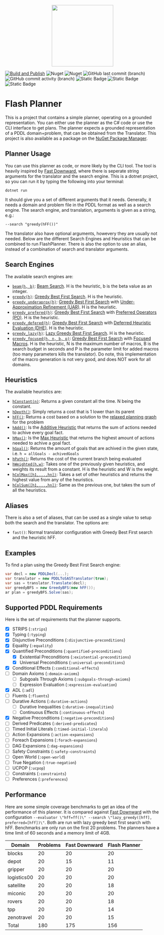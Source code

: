
<p align="center">
    <img src="https://github.com/kris701/FlashPlanner/assets/22596587/d3f387a6-e0b5-4118-9801-c125a4e64100" width="200" height="200" />
</p>

[![Build and Publish](https://github.com/kris701/FlashPlanner/actions/workflows/dotnet-desktop.yml/badge.svg)](https://github.com/kris701/FlashPlanner/actions/workflows/dotnet-desktop.yml)
![Nuget](https://img.shields.io/nuget/v/FlashPlanner)
![Nuget](https://img.shields.io/nuget/dt/FlashPlanner)
![GitHub last commit (branch)](https://img.shields.io/github/last-commit/kris701/FlashPlanner/main)
![GitHub commit activity (branch)](https://img.shields.io/github/commit-activity/m/kris701/FlashPlanner)
![Static Badge](https://img.shields.io/badge/Platform-Windows-blue)
![Static Badge](https://img.shields.io/badge/Platform-Linux-blue)
![Static Badge](https://img.shields.io/badge/Framework-dotnet--8.0-green)

# Flash Planner

This is a project that contains a simple planner, operating on a grounded representation.
You can either use the planner as the C# code or use the CLI interface to get plans.
The planner expects a grounded representation of a PDDL domain+problem, that can be obtained from the Translator.
This project is also available as a package on the [NuGet Package Manager](https://www.nuget.org/packages/FlashPlanner).

## Planner Usage

You can use this planner as code, or more likely by the CLI tool.
The tool is heavily inspired by [Fast Downward](https://github.com/aibasel/downward), where there is seperate string arguments for the translator and the search engine.
This is a dotnet project, so you can run it by typing the following into your terminal:
```
dotnet run
```
It should give you a set of different arguments that it needs.
Generally, it needs a domain and problem file in the PDDL format as well as a search engine.
The search engine, and translation, arguments is given as a string, e.g.:
```
--search "greedy(hFF())"
```
The translator also have optional arguments, howevery they are usually not needed.
Below are the different Search Engines and Heuristics that can be combined to run FlashPlanner.
There is also the option to use an alias, instead of a combination of search and translator arguments.

## Search Engines

The available search engines are:
* [`beam(h, b)`](FlashPlanner/Search/BeamS.cs): [Beam Search](https://en.wikipedia.org/wiki/Beam_search). H is the heuristic, b is the beta value as an integer.
* [`greedy(h)`](FlashPlanner/Search/GreedyBFS.cs): [Greedy Best First Search](https://en.wikipedia.org/wiki/Best-first_search). H is the heuristic.
* [`greedy_underaprox(h)`](FlashPlanner/Search/GreedyBFSUAR.cs): [Greedy Best First Search](https://en.wikipedia.org/wiki/Best-first_search) with [Under-Approximation Refinement (UAR)](https://ojs.aaai.org/index.php/ICAPS/article/view/13678). H is the heuristic.
* [`greedy_prefered(h)`](FlashPlanner/Search/GreedyBFSPO.cs): [Greedy Best First Search](https://en.wikipedia.org/wiki/Best-first_search) with [Preferred Operators (PO)](https://ai.dmi.unibas.ch/papers/helmert-jair06.pdf). H is the heuristic.
* [`greedy_defered(h)`](FlashPlanner/Search/GreedyBFSDHE.cs): [Greedy Best First Search](https://en.wikipedia.org/wiki/Best-first_search) with [Deferred Heuristic Evaluation (DHE)](https://ai.dmi.unibas.ch/papers/helmert-jair06.pdf). H is the heuristic.
* [`greedy_lazy(h)`](FlashPlanner/Search/GreedyBFSLazy.cs): [Lazy Greedy Best First Search](https://www.fast-downward.org/Doc/SearchAlgorithm#Lazy_best-first_search). H is the heuristic.
* [`greedy_focused(h, n, b, p)`](FlashPlanner/Search/GreedyBFSFocused.cs): [Greedy Best First Search](https://en.wikipedia.org/wiki/Best-first_search) with [Focused Macros](https://arxiv.org/abs/2004.13242). 
H is the heuristic, N is the maximum number of macros, B is the search budget in seconds and P is the parameter limit for added macros (too many parameters kills the translator).
Do note, this implementation of the macro generation is not very good, and does NOT work for all domains.

## Heuristics

The available heuristics are:
* [`hConstant(n)`](FlashPlanner/Heuristics/hConstant.cs): Returns a given constant all the time. N being the constant.
* [`hDepth()`](FlashPlanner/Heuristics/hDepth.cs): Simply returns a cost that is 1 lower than its parent
* [`hFF()`](FlashPlanner/Heuristics/hFF.cs): Returns a cost based on a solution to the [relaxed planning graph](https://www.youtube.com/watch?app=desktop&v=7XH60fuMlIM) for the problem
* [`hAdd()`](FlashPlanner/Heuristics/hAdd.cs): Is the [Additive Heuristic](https://www.cs.toronto.edu/~sheila/2542/s14/A1/bonetgeffner-heusearch-aij01.pdf) that returns the sum of actions needed to achive every goal fact.
* [`hMax()`](FlashPlanner/Heuristics/hMax.cs): Is the [Max Heuristic](https://www.cs.toronto.edu/~sheila/2542/s14/A1/bonetgeffner-heusearch-aij01.pdf) that returns the highest amount of actions needed to achive a goal fact.
* [`hGoal()`](FlashPlanner/Heuristics/hGoal.cs): Returns the amount of goals that are achived in the given state, i.e. `h = allGoals - achivedGoals`
* [`hPath()`](FlashPlanner/Heuristics/hPath.cs): Returns the cost of the current branch being evaluated
* [`hWeighted(h,w)`](FlashPlanner/Heuristics/hWeighted.cs): Takes one of the previously given heuristics, and weights its result from a constant. H is the heuristic and W is the weight.
* [`hColMax([h1,...,hn])`](FlashPlanner/HeuristicsCollections/hColMax.cs): Takes a set of other heuristics and returns the highest value from any of the heuristics.
* [`hColSum([h1,...,hn])`](FlashPlanner/HeuristicsCollections/hColSum.cs): Same as the previous one, but takes the sum of all the heuristics.

## Aliases

There is also a set of aliases, that can be used as a single value to setup both the search and the translator.
The options are:
* `fast()`: Normal translator configuration with Greedy Best First search and the heuristic hFF.

## Examples
To find a plan using the Greedy Best First Search engine:
```csharp
var decl = new PDDLDecl(...);
var translator = new PDDLToSASTranslator(true);
var sas = translator.Translate(decl);
var greedyBFS = new GreedyBFS(new hFF());
ar plan = greedyBFS.Solve(sas);
```

## Supported PDDL Requirements
Here is the set of requirements that the planner supports.

- [x] STRIPS (`:strips`)
- [x] Typing (`:typing`)
- [X] Disjunctive Preconditions (`:disjunctive-preconditions`)
- [X] Equality (`:equality`)
- [x] Quantified Preconditions (`:quantified-preconditions`)
    - [x] Existential Preconditions (`:existential-preconditions`)
    - [x] Universal Preconditions (`:universal-preconditions`)
- [X] Conditional Effects (`:conditional-effects`)
- [ ] Domain Axioms (`:domain-axioms`)
    - [ ] Subgoals Through Axioms (`:subgoals-through-axioms`)
    - [ ] Expression Evaluation (`:expression-evaluation`)
- [X] ADL (`:adl`)
- [ ] Fluents (`:fluents`)
- [ ] Durative Actions (`:durative-actions`)
    - [ ] Durative Inequalities (`:durative-inequalities`)
    - [ ] Continuous Effects (`:continuous-effects`)
- [X] Negative Preconditions (`:negative-preconditions`)
- [ ] Derived Predicates (`:derived-predicates`)
- [ ] Timed Initial Literals (`:timed-initial-literals`)
- [ ] Action Expansions (`:action-expansions`)
- [ ] Foreach Expansions (`:forach-expansions`)
- [ ] DAG Expansions (`:dag-expansions`)
- [ ] Safety Constraints (`:safety-constraints`)
- [ ] Open World (`:open-world`)
- [ ] True Negation (`:true-negation`)
- [ ] UCPOP (`:ucpop`)
- [ ] Constraints (`:constraints`)
- [ ] Preferences (`:preferences`)

## Performance
Here are some simple coverage benchmarks to get an idea of the performance of this planner.
It is compared against [Fast Downward](https://github.com/aibasel/downward) with the configuration `--evaluator \"hff=ff()\" --search \"lazy_greedy([hff], preferred=[hff])\"`.
Both are run with lazy greedy best first search with hFF.
Benchmarks are only run on the first 20 problems.
The planners have a time limit of 60 seconds and a memory limit of 4GB.

<!-- This section is auto generated. -->
| Domain | Problems | Fast Downward | Flash Planner |
| - | - | - | - |
| blocks | 20 | 20 | 20 |
| depot | 20 | 15 | 11 |
| gripper | 20 | 20 | 20 |
| logistics00 | 20 | 20 | 20 |
| satellite | 20 | 20 | 18 |
| miconic | 20 | 20 | 20 |
| rovers | 20 | 20 | 18 |
| tpp | 20 | 20 | 14 |
| zenotravel | 20 | 20 | 15 |
| Total | 180 | 175 | 156 |
